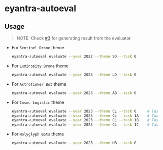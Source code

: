 # eyantra-autoeval

## Usage

> NOTE: Check [#3][i3] for generating result from the evaluator.

- For `Sentinel Drone` theme

  ```sh
  eyantra-autoeval evaluate --year 2022 --theme SD --task 0
  ```

- For `Luminosity Drone` theme

  ```sh
  eyantra-autoeval evaluate --year 2023 --theme LD --task 0
  ```

- For `AstroTinker Bot` theme

  ```sh
  eyantra-autoeval evaluate --year 2023 --theme AB --task 0
  ```

- For `Cosmo Logistic` theme

  ```sh
  eyantra-autoeval evaluate --year 2023 --theme CL --task 0     # Task 0
  eyantra-autoeval evaluate --year 2023 --theme CL --task 1A    # Task 1A
  eyantra-autoeval evaluate --year 2023 --theme CL --task 1B    # Task 1B
  eyantra-autoeval evaluate --year 2023 --theme CL --task 1C    # Task 1C
  ```

- For `Holyglyph Bots` theme

  ```sh
  eyantra-autoeval evaluate --year 2023 --theme HB --task 0
  ```

[i3]: https://github.com/eYantra-Robotics-Competition/eyantra-autoeval/issues/3
